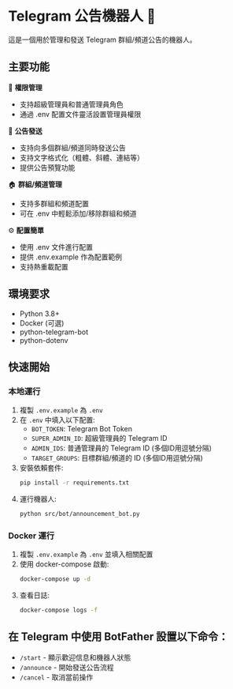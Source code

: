 # Telegram 公告機器人 📢

這是一個用於管理和發送 Telegram 群組/頻道公告的機器人。

## 主要功能

🔑 **權限管理**
- 支持超級管理員和普通管理員角色
- 通過 .env 配置文件靈活設置管理員權限

📝 **公告發送**
- 支持向多個群組/頻道同時發送公告
- 支持文字格式化（粗體、斜體、連結等）
- 提供公告預覽功能

🏠 **群組/頻道管理**
- 支持多群組和頻道配置 
- 可在 .env 中輕鬆添加/移除群組和頻道

⚙️ **配置簡單**
- 使用 .env 文件進行配置
- 提供 .env.example 作為配置範例
- 支持熱重載配置

## 環境要求
- Python 3.8+
- Docker (可選)
- python-telegram-bot
- python-dotenv

## 快速開始

### 本地運行
1. 複製 `.env.example` 為 `.env`
2. 在 `.env` 中填入以下配置:
   - `BOT_TOKEN`: Telegram Bot Token
   - `SUPER_ADMIN_ID`: 超級管理員的 Telegram ID
   - `ADMIN_IDS`: 普通管理員的 Telegram ID (多個ID用逗號分隔)
   - `TARGET_GROUPS`: 目標群組/頻道的 ID (多個ID用逗號分隔)
3. 安裝依賴套件:
   ```bash
   pip install -r requirements.txt
   ```
4. 運行機器人:
   ```bash
   python src/bot/announcement_bot.py
   ```

### Docker 運行
1. 複製 `.env.example` 為 `.env` 並填入相關配置
2. 使用 docker-compose 啟動:
   ```bash
   docker-compose up -d
   ```
3. 查看日誌:
   ```bash
   docker-compose logs -f
   ```

## 在 Telegram 中使用 BotFather 設置以下命令：

- `/start` - 顯示歡迎信息和機器人狀態
- `/announce` - 開始發送公告流程
- `/cancel` - 取消當前操作
